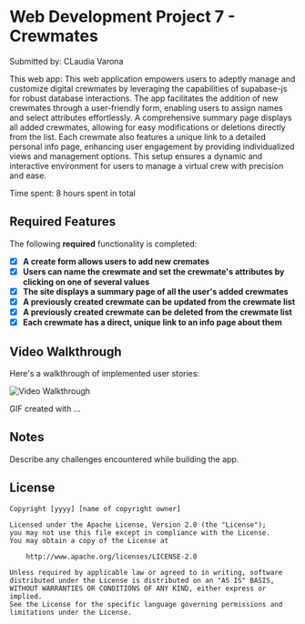 # Web Development Project 7 - Crewmates 

Submitted by: CLaudia Varona 

This web app: This web application empowers users to adeptly manage and customize digital crewmates by leveraging the capabilities of supabase-js for robust database interactions. The app facilitates the addition of new crewmates through a user-friendly form, enabling users to assign names and select attributes effortlessly. A comprehensive summary page displays all added crewmates, allowing for easy modifications or deletions directly from the list. Each crewmate also features a unique link to a detailed personal info page, enhancing user engagement by providing individualized views and management options. This setup ensures a dynamic and interactive environment for users to manage a virtual crew with precision and ease.

Time spent: 8 hours spent in total

## Required Features

The following **required** functionality is completed:

- [x] **A create form allows users to add new cremates**
- [x] **Users can name the crewmate and set the crewmate's attributes by clicking on one of several values**
- [x] **The site displays a summary page of all the user's added crewmates**
- [x] **A previously created crewmate can be updated from the crewmate list**
- [x] **A previously created crewmate can be deleted from the crewmate list**
- [x] **Each crewmate has a direct, unique link to an info page about them**

## Video Walkthrough

Here's a walkthrough of implemented user stories:

<img src='[https://jmp.sh/s/Nbbf2WyBRuX1ryGVNZ5s](https://pouch.jumpshare.com/preview/JpwkARfyF1KXc6VTMBqTfE-Zzs5_AE55zGQHKqGKEE8j19uDbfF7c_x43Ci_jwasY0Q-Zxcg8zX2vDmFvHhQnl4H8Du2bLXKWn_-3GZn9hU)' title='Video Walkthrough' width='' alt='Video Walkthrough' />

<!-- Replace this with whatever GIF tool you used! -->
GIF created with ...  
<!-- Recommended tools:
[Kap](https://getkap.co/) for macOS
[ScreenToGif](https://www.screentogif.com/) for Windows
[peek](https://github.com/phw/peek) for Linux. -->

## Notes

Describe any challenges encountered while building the app.

## License

    Copyright [yyyy] [name of copyright owner]

    Licensed under the Apache License, Version 2.0 (the "License");
    you may not use this file except in compliance with the License.
    You may obtain a copy of the License at

        http://www.apache.org/licenses/LICENSE-2.0

    Unless required by applicable law or agreed to in writing, software
    distributed under the License is distributed on an "AS IS" BASIS,
    WITHOUT WARRANTIES OR CONDITIONS OF ANY KIND, either express or implied.
    See the License for the specific language governing permissions and
    limitations under the License.
